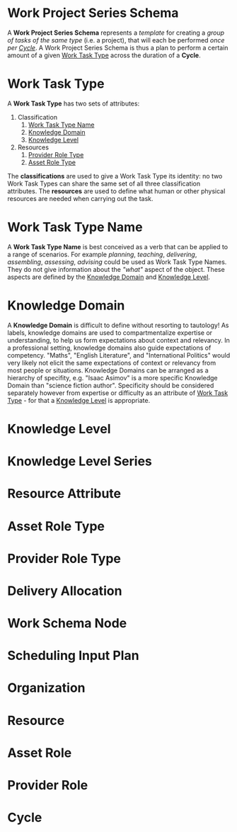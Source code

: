 # Work Project Series Schema

A **Work Project Series Schema** represents a *template* for creating a *group of tasks of the same type* (i.e. a
project), that will each be performed _once per [Cycle](#cycle)_. A Work Project Series Schema is thus a plan to perform
a certain amount
of a given [Work Task Type](#work-task-type) across the duration of a **Cycle**.

# Work Task Type

A **Work Task Type** has two sets of attributes:

1. Classification
    1. [Work Task Type Name](#work-task-type-name)
    2. [Knowledge Domain](#knowledge-domain)
    3. [Knowledge Level](#knowledge-level)
2. Resources
    1. [Provider Role Type](#provider-role-type)
    2. [Asset Role Type](#asset-role-type)

The **classifications** are used to give a Work Task Type its identity: no two Work Task Types can share the same set of
all three classification attributes. The **resources** are used to define what human or other physical resources are
needed when carrying out the task.

# Work Task Type Name

A **Work Task Type Name** is best conceived as a verb that can be applied to a range of scenarios. For example
*planning*,
*teaching*,
*delivering*, *assembling*, *assessing*, *advising* could be used as Work Task Type Names. They do not give information
about the *"what"* aspect of the object. These aspects are defined by the [Knowledge Domain](#knowledge-domain)
and [Knowledge Level](#knowledge-level).

# Knowledge Domain

A **Knowledge Domain** is difficult to define without resorting to tautology! As labels, knowledge domains are used to
compartmentalize expertise or understanding, to help us form expectations about context and relevancy. In a professional
setting, knowledge domains also guide expectations of competency. "Maths", "English Literature", and "International
Politics" would very likely not elicit the same expectations of context or relevancy from most people or situations.
Knowledge Domains can be arranged as a hierarchy of specifity, e.g. "Isaac Asimov" is a more specific Knowledge Domain
than "science fiction author". Specificity should be considered separately however from expertise or difficulty as an
attribute of [Work Task Type](#work-task-type) - for that a [Knowledge Level](#knowledge-level) is appropriate.

# Knowledge Level

# Knowledge Level Series

# Resource Attribute

# Asset Role Type

# Provider Role Type

# Delivery Allocation

# Work Schema Node

# Scheduling Input Plan

# Organization

# Resource

# Asset Role

# Provider Role

# Cycle

